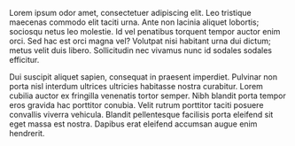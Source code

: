 Lorem ipsum odor amet, consectetuer adipiscing elit. Leo tristique maecenas commodo elit taciti urna. Ante non lacinia aliquet lobortis; sociosqu netus leo molestie. Id vel penatibus torquent tempor auctor enim orci. Sed hac est orci magna vel? Volutpat nisi habitant urna dui dictum; metus velit duis libero. Sollicitudin nec vivamus nunc id sodales sodales efficitur.



Dui suscipit aliquet sapien, consequat in praesent imperdiet. Pulvinar non porta nisl interdum ultrices ultricies habitasse nostra curabitur. Lorem cubilia auctor ex fringilla venenatis tortor semper. Nibh blandit porta tempor eros gravida hac porttitor conubia. Velit rutrum porttitor taciti posuere convallis viverra vehicula. Blandit pellentesque facilisis porta eleifend sit eget massa est nostra. Dapibus erat eleifend accumsan augue enim hendrerit.
